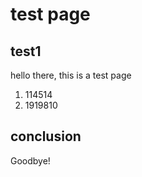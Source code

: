 # test page

## test1

hello there, this is a test page

1. 114514
2. 1919810

## conclusion

Goodbye!
